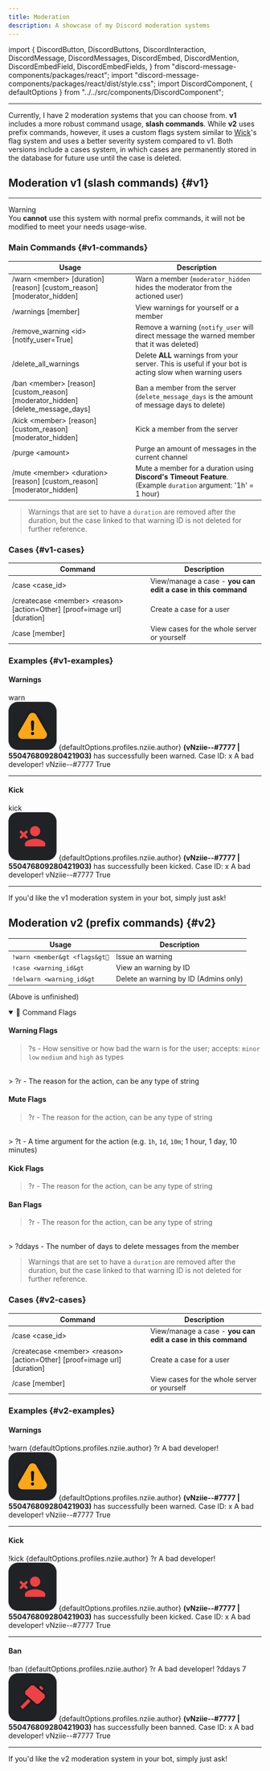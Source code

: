 ```yaml
---
title: Moderation
description: A showcase of my Discord moderation systems
---
```

import {
  DiscordButton,
  DiscordButtons,
  DiscordInteraction,
  DiscordMessage,
  DiscordMessages,
  DiscordEmbed,
  DiscordMention,
  DiscordEmbedField,
  DiscordEmbedFields,
} from "discord-message-components/packages/react";
import "discord-message-components/packages/react/dist/style.css";
import DiscordComponent, { defaultOptions } from "../../src/components/DiscordComponent";

---

Currently, I have 2 moderation systems that you can choose from. **v1** includes a more robust command usage, **slash commands**. While **v2** uses prefix commands, however, it uses a custom flags system similar to [Wick](https://wickbot.com)'s flag system and uses a better severity system compared to v1. Both versions include a cases system, in which cases are permanently stored in the database for future use until the case is deleted.


## Moderation v1 (slash commands) {#v1}
---
<div className="box yellow no-background shadow">
<div className="title">
Warning
</div>
You <strong>cannot</strong> use this system with normal prefix commands, it will not be modified to meet your needs usage-wise.
</div>

### Main Commands {#v1-commands}
|     Usage               |  Description  |
| ----------------------- | ----------- |
| <span className="mention">/warn &lt;member&gt; [duration] [reason] [custom_reason] [moderator_hidden]</span>  | Warn a member (`moderator_hidden` hides the moderator from the actioned user)       |
| <span className="mention">/warnings [member]</span>         | View warnings for yourself or a member | 
| <span className="mention">/remove_warning &lt;id&gt; [notify_user=True]</span>  | Remove a warning (`notify_user` will direct message the warned member that it was deleted)        |
| <span className="mention">/delete_all_warnings</span>  | Delete **ALL** warnings from your server. This is useful if your bot is acting slow when warning users        |
| <span className="mention">/ban &lt;member&gt; [reason] [custom_reason] [moderator_hidden] [delete_message_days]</span>   | Ban a member from the server (`delete_message_days` is the amount of message days to delete)       |
| <span className="mention">/kick &lt;member&gt; [reason] [custom_reason] [moderator_hidden]</span>   | Kick a member from the server    |
| <span className="mention">/purge &lt;amount&gt;</span>   | Purge an amount of messages in the current channel    |
| <span className="mention">/mute &lt;member&gt; &lt;duration&gt; [reason] [custom_reason] [moderator_hidden]</span>   | Mute a member for a duration using **Discord's Timeout Feature**. (Example `duration` argument: '1h' = 1 hour)    |

> Warnings that are set to have a `duration` are removed after the duration, but the case linked to that warning ID is not deleted for further reference.

### Cases {#v1-cases}
| Command | Description | 
| ----------------------- | ----------- |
| <span className="mention">/case &lt;case_id&gt;</span> | View/manage a case - **you can edit a case in this command** |
| <span className="mention">/createcase &lt;member&gt; &lt;reason&gt; [action=Other] [proof=image url] [duration]</span> | Create a case for a user |
| <span className="mention">/case [member]</span> | View cases for the whole server or yourself |

### Examples {#v1-examples}

#### Warnings
<DiscordComponent>
    <DiscordMessage profile="bot" bot>
      <div slot="interactions">
        <DiscordInteraction profile="bob" command>
          warn
        </DiscordInteraction>
      </div>
        <DiscordEmbed
        authorIcon="/img/logo.png"
        authorName="Warned vNziie--#7777"
        borderColor="#fee75c"
        >
        <img src='/img/warning.png' className='emoji'/> <DiscordMention highlight={true}>{defaultOptions.profiles.nziie.author}</DiscordMention> <strong>(vNziie--#7777 | 550476809280421903)</strong> has successfully been warned.
        <span slot="footer">Case ID: x</span>
            <DiscordEmbedFields slot="fields" inline="false">
                <DiscordEmbedField fieldTitle="Reason" inline="false">
                A bad developer!
                </DiscordEmbedField>
                <DiscordEmbedField fieldTitle="Moderator" inline="false">
                  vNziie--#7777
                </DiscordEmbedField>
                <DiscordEmbedField fieldTitle="Member Notified" inline="false">
                  True
                </DiscordEmbedField>
            </DiscordEmbedFields>
        </DiscordEmbed>
    </DiscordMessage>
</DiscordComponent>

---
#### Kick
<DiscordComponent>
    <DiscordMessage profile="bot" bot>
      <div slot="interactions">
        <DiscordInteraction profile="bob" command>
          kick
        </DiscordInteraction>
      </div>
        <DiscordEmbed
        authorIcon="/img/logo.png"
        authorName="Kicked vNziie--#7777"
        borderColor="#e74c3c"
        >
        <img src='/img/kick.png' className='emoji'/> <DiscordMention highlight={true}>{defaultOptions.profiles.nziie.author}</DiscordMention> <strong>(vNziie--#7777 | 550476809280421903)</strong> has successfully been kicked.
        <span slot="footer">Case ID: x</span>
            <DiscordEmbedFields slot="fields" inline="false">
                <DiscordEmbedField fieldTitle="Reason" inline="false">
                A bad developer!
                </DiscordEmbedField>
                <DiscordEmbedField fieldTitle="Moderator" inline="false">
                  vNziie--#7777
                </DiscordEmbedField>
                <DiscordEmbedField fieldTitle="Member Notified" inline="false">
                  True
                </DiscordEmbedField>
            </DiscordEmbedFields>
        </DiscordEmbed>
    </DiscordMessage>
</DiscordComponent>

---

<div className="box green no-background shadow">
If you'd like the v1 moderation system in your bot, simply just ask!
</div>

## Moderation v2 (prefix commands) {#v2}
| Usage | Description |
| ----------------------- | ----------- |
| <code>!warn &lt;member&gt &lt;flags&gt🚩</code> | Issue an warning |
| <code>!case &lt;warning_id&gt</code> | View an warning by ID |
| <code>!delwarn &lt;warning_id&gt</code> | Delete an warning by ID (Admins only) |

(Above is unfinished)

<details className="customdetails" open>
<summary>🚩 Command Flags</summary>
<h4>Warning Flags</h4>

> <span className="timestamp">?s</span> - How sensitive or how bad the warn is for the user; accepts: <code>minor</code> <code>low</code> <code>medium</code> and <code>high</code> as types
<br/>
> <span className="timestamp">?r</span> - The reason for the action, can be any type of string

<h4>Mute Flags</h4>

> <span className="timestamp">?r</span> - The reason for the action, can be any type of string
<br/>
> <span className="timestamp">?t</span> - A time argument for the action (e.g. <code>1h</code>, <code>1d</code>, <code>10m</code>; 1 hour, 1 day, 10 minutes)

<h4>Kick Flags</h4>

> <span className="timestamp">?r</span> - The reason for the action, can be any type of string

<h4>Ban Flags</h4>

> <span className="timestamp">?r</span> - The reason for the action, can be any type of string
<br/>
> <span className="timestamp">?ddays</span> - The number of days to delete messages from the member

</details> 



> Warnings that are set to have a `duration` are removed after the duration, but the case linked to that warning ID is not deleted for further reference.

### Cases {#v2-cases}
| Command | Description | 
| ----------------------- | ----------- |
| <span className="mention">/case &lt;case_id&gt;</span> | View/manage a case - **you can edit a case in this command** |
| <span className="mention">/createcase &lt;member&gt; &lt;reason&gt; [action=Other] [proof=image url] [duration]</span> | Create a case for a user |
| <span className="mention">/case [member]</span> | View cases for the whole server or yourself |

### Examples {#v2-examples}

#### Warnings
<DiscordComponent>
    <DiscordMessage profile="nziie">
    !warn <DiscordMention highlight={true}>{defaultOptions.profiles.nziie.author}</DiscordMention> ?r A bad developer!
    </DiscordMessage>
    <DiscordMessage profile="bot" bot>
        <DiscordEmbed
        authorIcon="/img/logo.png"
        authorName="Warned vNziie--#7777"
        borderColor="#fee75c"
        >
        <img src='/img/warning.png' className='emoji'/> <DiscordMention highlight={true}>{defaultOptions.profiles.nziie.author}</DiscordMention> <strong>(vNziie--#7777 | 550476809280421903)</strong> has successfully been warned.
        <span slot="footer">Case ID: x</span>
            <DiscordEmbedFields slot="fields" inline="false">
                <DiscordEmbedField fieldTitle="Reason" inline="false">
                A bad developer!
                </DiscordEmbedField>
                <DiscordEmbedField fieldTitle="Moderator" inline="false">
                  vNziie--#7777
                </DiscordEmbedField>
                <DiscordEmbedField fieldTitle="Member Notified" inline="false">
                  True
                </DiscordEmbedField>
            </DiscordEmbedFields>
        </DiscordEmbed>
    </DiscordMessage>
</DiscordComponent>

---
#### Kick
<DiscordComponent>
    <DiscordMessage profile="nziie">
    !kick <DiscordMention highlight={true}>{defaultOptions.profiles.nziie.author}</DiscordMention> ?r A bad developer!
    </DiscordMessage>
    <DiscordMessage profile="bot" bot>
        <DiscordEmbed
        authorIcon="/img/logo.png"
        authorName="Kicked vNziie--#7777"
        borderColor="#e74c3c"
        >
        <img src='/img/kick.png' className='emoji'/> <DiscordMention highlight={true}>{defaultOptions.profiles.nziie.author}</DiscordMention> <strong>(vNziie--#7777 | 550476809280421903)</strong> has successfully been kicked.
        <span slot="footer">Case ID: x</span>
            <DiscordEmbedFields slot="fields" inline="false">
                <DiscordEmbedField fieldTitle="Reason" inline="false">
                A bad developer!
                </DiscordEmbedField>
                <DiscordEmbedField fieldTitle="Moderator" inline="false">
                  vNziie--#7777
                </DiscordEmbedField>
                <DiscordEmbedField fieldTitle="Member Notified" inline="false">
                  True
                </DiscordEmbedField>
            </DiscordEmbedFields>
        </DiscordEmbed>
    </DiscordMessage>
</DiscordComponent>

---

#### Ban
<DiscordComponent>
    <DiscordMessage profile="nziie">
    !ban <DiscordMention highlight={true}>{defaultOptions.profiles.nziie.author}</DiscordMention> ?r A bad developer! ?ddays 7
    </DiscordMessage>
    <DiscordMessage profile="bot" bot>
        <DiscordEmbed
        authorIcon="/img/logo.png"
        authorName="Banned vNziie--#7777"
        borderColor="red"
        >
        <img src='/img/ban.png' className='emoji'/> <DiscordMention highlight={true}>{defaultOptions.profiles.nziie.author}</DiscordMention> <strong>(vNziie--#7777 | 550476809280421903)</strong> has successfully been banned.
        <span slot="footer">Case ID: x</span>
            <DiscordEmbedFields slot="fields" inline="false">
                <DiscordEmbedField fieldTitle="Reason" inline="false">
                A bad developer!
                </DiscordEmbedField>
                <DiscordEmbedField fieldTitle="Moderator" inline="false">
                  vNziie--#7777
                </DiscordEmbedField>
                <DiscordEmbedField fieldTitle="Member Notified" inline="false">
                  True
                </DiscordEmbedField>
            </DiscordEmbedFields>
        </DiscordEmbed>
    </DiscordMessage>
</DiscordComponent>

---
<div className="box green no-background shadow">
If you'd like the v2 moderation system in your bot, simply just ask!
</div>